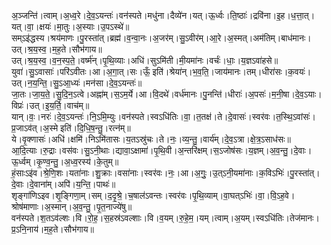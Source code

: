 

  
अ॒ञ्जन्ति॑।त्वाम्।अ॒ध्व॒रे।दे॒व॒ऽयन्तः॑।वन॑स्पते।मधु॑ना।दैव्ये॑न।यत्।ऊ॒र्ध्वः।ति॒ष्ठाः॑।द्रवि॑ना।इ॒ह।ध॒त्ता॒त्।यत्।वा॒।क्षयः॑।मा॒तुः।अ॒स्याः।उ॒पऽस्थे॑॥  
सम्ऽइ॑द्धस्य।श्रय॑माणः।पु॒रस्ता॑त्।ब्रह्म॑।व॒न्वा॒नः।अ॒जर॑म्।सु॒ऽवीर॑म्।आ॒रे।अ॒स्मत्।अम॑तिम्।बाध॑मानः।उत्।श्र॒य॒स्व॒।म॒ह॒ते।सौभ॑गाय॥  
उत्।श्र॒य॒स्व॒।व॒न॒स्प॒ते॒।वर्ष्म॑न्।पृ॒थि॒व्याः।अधि॑।सुऽमि॑ती।मी॒यमा॑नः।वर्चः॑।धाः॒।य॒ज्ञऽवा॑हसे॥  
युवा॑।सु॒ऽवासाः॑।परि॑ऽवीतः।आ।अ॒गा॒त्।सः।ऊँ॒ इति॑।श्रेया॑न्।भ॒व॒ति॒।जाय॑मानः।तम्।धीरा॑सः।क॒वयः॑।उत्।न॒य॒न्ति॒।सु॒ऽआ॒ध्यः॑।मन॑सा।दे॒व॒ऽयन्तः॑॥  
जा॒तः।जा॒य॒ते॒।सु॒दि॒न॒ऽत्वे।अह्ना॑म्।स॒ऽम॒र्ये।आ।वि॒दथे॑।वर्ध॑मानः।पु॒नन्ति॑।धीराः॑।अ॒पसः॑।म॒नी॒षा।दे॒व॒ऽयाः।विप्रः॑।उत्।इ॒य॒र्ति॒।वाच॑म्॥  
यान्।वः॒।नरः॑।दे॒व॒ऽयन्तः॑।नि॒ऽमि॒म्युः।वन॑स्पते।स्वऽधि॑तिः।वा॒।त॒तक्ष॑।ते।दे॒वासः॑।स्वर॑वः।त॒स्थि॒ऽवांसः॑।प्र॒जाऽव॑त्।अ॒स्मे इति॑।दि॒धि॒ष॒न्तु॒।रत्न॑म्॥  
ये।वृ॒क्णासः॑।अधि॑।क्षमि॑।निऽमि॑तासः।य॒तऽस्रु॑चः।ते।नः॒।व्य॒न्तु॒।वार्य॑म्।दे॒व॒ऽत्रा।क्षे॒त्र॒ऽसाध॑सः॥  
आ॒दि॒त्याः।रु॒द्राः।वस॑वः।सु॒ऽनी॒थाः।द्यावा॒ऽक्षामा॑।पृ॒थि॒वी।अ॒न्तरि॑क्षम्।स॒ऽजोष॑सः।य॒ज्ञम्।अ॒व॒न्तु॒।दे॒वाः।ऊ॒र्ध्वम्।कृ॒ण्व॒न्तु॒।अ॒ध्व॒रस्य॑।के॒तुम्॥  
हं॒साःऽइ॑व।श्रे॒णि॒शः।यता॑नाः।शु॒क्राः।वसा॑नाः।स्वर॑वः।नः॒।आ।अ॒गुः॒।उ॒त्ऽनी॒यमा॑नाः।क॒विऽभिः॑।पु॒रस्ता॑त्।दे॒वाः।दे॒वाना॑म्।अपि॑।य॒न्ति॒।पाथः॑॥  
शृङ्गा॑णिऽइव।शृ॒ङ्गिणा॒म्।सम्।द॒दृ॒श्रे॒।च॒षाल॑ऽवन्तः।स्वर॑वः।पृ॒थि॒व्याम्।वा॒घत्ऽभिः॑।वा॒।वि॒ऽह॒वे।श्रोष॑माणाः।अ॒स्मान्।अ॒व॒न्तु॒।पृ॒त॒नाज्ये॑षु॥  
वन॑स्पते।श॒तऽव॑ल्शः।वि।रो॒ह॒।स॒हस्र॑ऽवल्शाः।वि।व॒यम्।रु॒हे॒म॒।यम्।त्वाम्।अ॒यम्।स्वऽधि॑तिः।तेज॑मानः।प्र॒ऽनि॒नाय॑।म॒ह॒ते।सौभ॑गाय॥  
